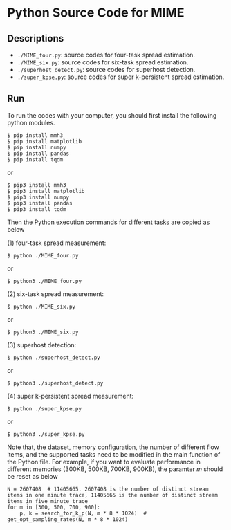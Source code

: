 # Python Source Code for MIME

## Descriptions

- `./MIME_four.py`: source codes for four-task spread estimation.
- `./MIME_six.py`: source codes for six-task spread estimation.
- `./superhost_detect.py`: source codes for superhost detection.
- `./super_kpse.py`: source codes for super k-persistent spread estimation.

## Run

To run the codes with your computer, you should first install the following python modules.
```shell
$ pip install mmh3
$ pip install matplotlib
$ pip install numpy
$ pip install pandas
$ pip install tqdm
```
or
```shell
$ pip3 install mmh3
$ pip3 install matplotlib
$ pip3 install numpy
$ pip3 install pandas
$ pip3 install tqdm
```
Then the Python execution commands for different tasks are copied as below

(1) four-task spread measurement:
```shell
$ python ./MIME_four.py
```
or
```shell
$ python3 ./MIME_four.py
```

(2) six-task spread measurement:
```shell
$ python ./MIME_six.py
```
or
```shell
$ python3 ./MIME_six.py
```

(3) superhost detection:
```shell
$ python ./superhost_detect.py
```
or
```shell
$ python3 ./superhost_detect.py
```

(4) super k-persistent spread measurement:
```shell
$ python ./super_kpse.py
```
or
```shell
$ python3 ./super_kpse.py
```

Note that, the dataset, memory configuration, the number of different flow items, and the supported tasks need to be modified in the main function of the Python file.
For example, if you want to evaluate performance in different memories (300KB, 500KB, 700KB, 900KB), the paramter $m$ should be reset as below
```shell
N = 2607408  # 11405665. 2607408 is the number of distinct stream items in one minute trace, 11405665 is the number of distinct stream items in five minute trace
for m in [300, 500, 700, 900]:
    p, k = search_for_k_p(N, m * 8 * 1024)  # get_opt_sampling_rates(N, m * 8 * 1024)
```
